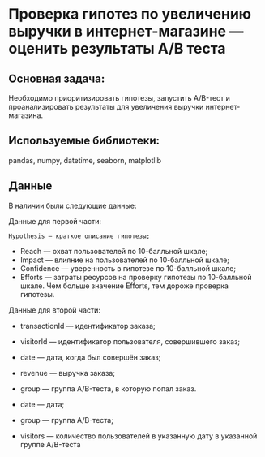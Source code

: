 # Проверка гипотез по увеличению выручки в интернет-магазине — оценить результаты A/B теста

## Основная задача: 
Необходимо приоритизировать гипотезы, запустить A/B-тест и проанализировать результаты для увеличения выручки интернет-магазина.

## Используемые библиотеки:
pandas, numpy, datetime, seaborn, matplotlib

## Данные
В наличии были следующие данные:

Данные для первой части:

    Hypothesis — краткое описание гипотезы;
- Reach — охват пользователей по 10-балльной шкале;
- Impact — влияние на пользователей по 10-балльной шкале;
- Confidence — уверенность в гипотезе по 10-балльной шкале;
- Efforts — затраты ресурсов на проверку гипотезы по 10-балльной шкале. Чем больше значение Efforts, тем дороже проверка гипотезы.

Данные для второй части:
- transactionId — идентификатор заказа;
- visitorId — идентификатор пользователя, совершившего заказ;
- date — дата, когда был совершён заказ;
- revenue — выручка заказа;
- group — группа A/B-теста, в которую попал заказ.

- date — дата;
- group — группа A/B-теста;
- visitors — количество пользователей в указанную дату в указанной группе A/B-теста
